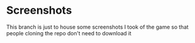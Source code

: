 # Screenshots

This branch is just to house some screenshots I took of the game so that people cloning the repo don't need to download it
